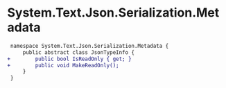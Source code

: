 # System.Text.Json.Serialization.Metadata

``` diff
 namespace System.Text.Json.Serialization.Metadata {
     public abstract class JsonTypeInfo {
+        public bool IsReadOnly { get; }
+        public void MakeReadOnly();
     }
 }
```
